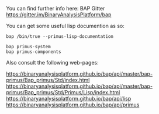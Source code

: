 You can find further info here:  BAP Gitter https://gitter.im/BinaryAnalysisPlatform/bap

You can get some useful lisp documention as so:

`bap /bin/true --primus-lisp-documentation`

```
bap primus-system
bap primus-components
```

Also consult the following web-pages:

<https://binaryanalysisplatform.github.io/bap/api/master/bap-primus/Bap_primus/Std/index.html>  
<https://binaryanalysisplatform.github.io/bap/api/master/bap-primus/Bap_primus/Std/Primus/Lisp/index.html>  
<https://binaryanalysisplatform.github.io/bap/api/lisp>  
<https://binaryanalysisplatform.github.io/bap/api/primus>  


